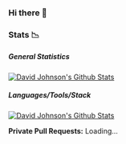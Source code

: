 ### Hi there 👋

<!--
**rarumdj/rarumdj** is a ✨ _special_ ✨ repository because its `README.md` (this file) appears on your GitHub profile.

Here are some ideas to get you started:

- 🔭 I’m currently working on ...
- 🌱 I’m currently learning ...
- 👯 I’m looking to collaborate on ...
- 🤔 I’m looking for help with ...
- 💬 Ask me about ...
- 📫 How to reach me: ...
- 😄 Pronouns: ...
- ⚡ Fun fact: ...
-->

### Stats :chart_with_downwards_trend:

##### General Statistics

[![David Johnson's Github Stats](https://github-readme-stats.vercel.app/api?username=rarumdj&count_private=true&show_icons=true&theme=nightowl&include_all_commits=true&include_all_prs=true&show=reviews)](https://github.com/rarumdj)


##### Languages/Tools/Stack

[![David Johnson's Github Stats](https://github-readme-stats.vercel.app/api/top-langs?username=rarumdj&count_private=true&show_icons=true&theme=nightowl&langs_count=15)](https://github.com/rarumdj)


<!-- Add the following code to your profile's README.md file -->

<!-- Count Private Pull Requests -->
<script>
  fetch('https://api.github.com/users/rarumdj/events')
    .then(response => response.json())
    .then(data => {
      const privatePullRequests = data.filter(event => {
        return event.type === 'PullRequestEvent' && event.payload.pull_request.private;
      });

      const privatePRCount = privatePullRequests.length;

      // Display the count in your README
      document.getElementById('private-pr-count').innerText = privatePRCount.toString();
    })
    .catch(error => {
      console.error('Error:', error);
    });
</script>

<!-- Display the Count -->
**Private Pull Requests:**
<span id="private-pr-count">Loading...</span>

